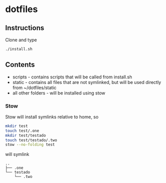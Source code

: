 # dotfiles


## Instructions
Clone and type 
```bash
./install.sh
```

## Contents

* scripts - contains scripts that will be called from install.sh
* static - contains all files that are not symlinked, but will be used directly from ~/dotfiles/static
* all other folders - will be installed using stow

### Stow
Stow will install symlinks relative to home, so
```bash
mkdir test
touch test/.one
mkdir test/testado
touch test/testado/.two
stow --no-folding test
```
will symlink
```text
..
├── .one
└── testado
    └── .two
```